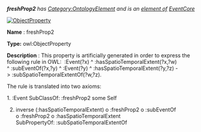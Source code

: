 ___freshProp2__ 
 has
 [Category:OntologyElement](../../Category/OntologyElement "Category:OntologyElement") 
 and is an
 [element of](../../Property/ElementOf "Property:ElementOf") 
[EventCore](../../Submissions/EventCore "Submissions:EventCore")_




  





[![ObjectProperty](../../images/thumb/c/c3/ObjectProperty.gif/45px-ObjectProperty.gif)](../../Image/ObjectProperty.gif "ObjectProperty")


__Name__ 
 : freshProp2
 



__Type:__ 
 owl:ObjectProperty
 



__Description__ 
 : This property is artificially generated in order to express the following rule in OWL:  :Event(?x) ^ :hasSpatioTemporalExtent(?x,?w) ^ :subEventOf(?x,?y) ^ :Event(?y) ^ :hasSpatioTemporalExtent(?y,?z) -> :subSpatioTemporalExtentOf(?w,?z).
 



 The rule is translated into two axioms:
 



 1. :Event SubClassOf: :freshProp2 some Self
 



 2. inverse (:hasSpatioTemporalExtent) o :freshProp2 o :subEventOf o :freshProp2 o :hasSpatioTemporalExtent SubPropertyOf: :subSpatioTemporalExtentOf
